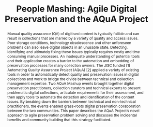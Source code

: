 ---
abstract: Manual quality assurance (QA) of digitised content is typically fallible
  and can result in collections that are marred by a variety of quality and access
  issues. Poor storage conditions, technology obsolescence and other unforeseen problems
  can also leave digital objects in an unusable state. Detecting, identifying and
  ultimately fixing these issues typically requires costly and time consuming manual
  processes. An inadequate understanding of potential tools and their application
  creates a barrier to the automation and embedding of preservation processes for
  many collection owners. The JISC funded [1] Automating Quality Assurance Project
  (AQuA) [2] applied a variety of existing tools in order to automatically detect
  quality and preservation issues in digital collections and work to bridge the divide
  between technical and collection management expertise. Two AQuA Mashup events brought
  together digital preservation practitioners, collection curators and technical experts
  to present problematic digital collections, articulate requirements for their assessment,
  and then apply tools to automate the detection and identification of the content
  issues. By breaking down the barriers between technical and non-technical practitioners,
  the events enabled grass-roots digital preservation collaboration between the two
  communities. This paper describes the AQuA Project’s novel approach to agile preservation
  problem solving and discusses the incidental benefits and community building that
  this strategy facilitated.
creators:
- Double, Jodie
- Middleton, Bo
- McGuinness, Rebecca
- Wheatley, Paul
- Jackson, Andrew N.
date: null
document_url: https://services.phaidra.univie.ac.at/api/object/o:294255/download
grand_parent: iPRES
institutions: []
keywords:
- singapore
landing_page_url: https://phaidra.univie.ac.at/o:294255
language: eng
layout: publication
license: CC BY-SA 3.0 AT
notes_url: null
parent: iPRES 2011
presentation_url: null
publication_type: paper
size: 630734
source_name: iPRES
title: 'People Mashing: Agile Digital Preservation and the AQuA Project'
year: 2011
---